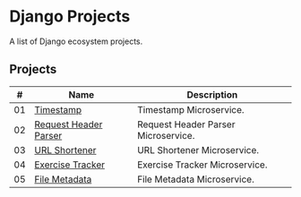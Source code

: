 # Django Projects

A list of Django ecosystem projects.


## Projects

|  #  | Name                                                | Description                          |
| ----| ----------------------------------------------------| -------------------------------------|
|  01 | [Timestamp](./timestamp/README.md)                  |  Timestamp Microservice.             |
|  02 | [Request Header Parser](./request-header/README.md) |  Request Header Parser Microservice. |
|  03 | [URL Shortener](./url-shortener/README.md)          |  URL Shortener Microservice.         |
|  04 | [Exercise Tracker](./exercise-tracker/README.md)    |  Exercise Tracker Microservice.      |
|  05 | [File Metadata](./file-metadata/README.md)          |  File Metadata Microservice.         |
